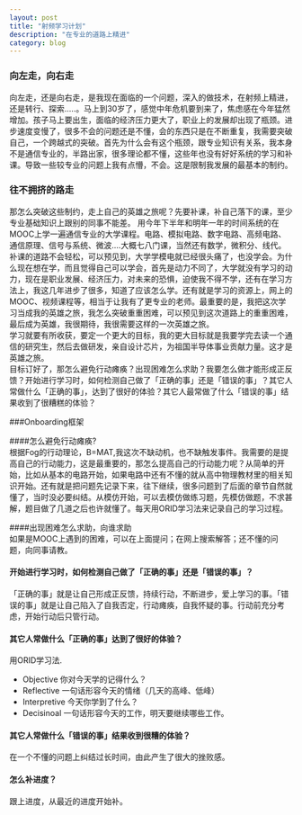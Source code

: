 ```yaml
---
layout: post
title: "射频学习计划"
description: "在专业的道路上精进"
category: blog
---
```

### 向左走，向右走 
向左走，还是向右走，是我现在面临的一个问题，深入的做技术，在射频上精进，还是转行、探索.....。马上到30岁了，感觉中年危机要到来了，焦虑感在今年猛然增加。孩子马上要出生，面临的经济压力更大了，职业上的发展却出现了瓶颈。进步速度变慢了，很多不会的问题还是不懂，会的东西只是在不断重复，我需要突破自己，一个跨越式的突破。首先为什么会有这个瓶颈，跟专业知识有关系，我本身不是通信专业的，半路出家，很多理论都不懂，这些年也没有好好系统的学习和补课。导致一些较专业的问题上我有点懵，不会。这是限制我发展的最基本的制约。  

### 往不拥挤的路走
那怎么突破这些制约，走上自己的英雄之旅呢？先要补课，补自己落下的课，至少专业基础知识上跟别的同事不能差。 用今年下半年和明年一年的时间系统的在MOOC上学一遍通信专业的大学课程。电路、模拟电路、数字电路、高频电路、通信原理、信号与系统、微波....大概七八门课，当然还有数学，微积分、线代。补课的道路不会轻松，可以预见到，大学学模电就已经很头痛了，也没学会。为什么现在想在学，而且觉得自己可以学会，首先是动力不同了，大学就没有学习的动力，现在是职业发展、经济压力，对未来的恐惧，迫使我不得不学，还有在学习方法上，我这几年进步了很多，知道了应该怎么学。还有就是学习的资源上，网上的MOOC、视频课程等，相当于让我有了更专业的老师。最重要的是，我把这次学习当成我的英雄之旅，我怎么突破重重困难，可以预见到这次道路上的重重困难，最后成为英雄，我很期待，我很需要这样的一次英雄之旅。  
学习就要有所收获，要定一个更大的目标，我的更大目标就是我要学完去读一个通信的研究生，然后去做研发，亲自设计芯片，为祖国半导体事业贡献力量。这才是英雄之旅。  
目标订好了，那怎么避免行动瘫痪？出现困难怎么求助？我要怎么做才能形成正反馈？开始进行学习时，如何检测自己做了「正确的事」还是「错误的事」？其它人常做什么「正确的事」，达到了很好的体验？其它人最常做了什么「错误的事」结果收到了很糟糕的体验？ 

###Onboarding框架   

####怎么避免行动瘫痪?   
根据Fog的行动理论，B=MAT,我这次不缺动机，也不缺触发事件。我需要的是提高自己的行动能力，这是最重要的，那怎么提高自己的行动能力呢？从简单的开始，比如从基本的电路开始，如果电路中还有不懂的就从高中物理教材里的相关知识开始。还有就是把问题先记录下来，往下继续，很多问题到了后面的章节自然就懂了，当时没必要纠结。从模仿开始，可以去模仿做练习题，先模仿做题，不求甚解，题目做了几道之后也许就懂了。每天用ORID学习法来记录自己的学习过程。  

####出现困难怎么求助，向谁求助    
如果是MOOC上遇到的困难，可以在上面提问；在网上搜索解答；还不懂的问题，向同事请教。  

#### 开始进行学习时，如何检测自己做了「正确的事」还是「错误的事」？  
「正确的事」就是让自己形成正反馈，持续行动，不断进步，爱上学习的事。「错误的事」就是让自己陷入了自我否定，行动瘫痪，自我怀疑的事。行动前充分考虑，开始行动后只管行动。  

#### 其它人常做什么「正确的事」达到了很好的体验？ 
用ORID学习法.
- Objective 你对今天学的记得什么？
- Reflective 一句话形容今天的情绪（几天的高峰、低峰）
- Interpretive 今天你学到了什么？
- Decisinoal 一句话形容今天的工作，明天要继续哪些工作。

#### 其它人常做什么「错误的事」结果收到很糟的体验？  
在一个不懂的问题上纠结过长时间，由此产生了很大的挫败感。  

#### 怎么补进度？ 
跟上进度，从最近的进度开始补。 

 










